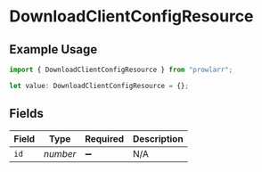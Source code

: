 # DownloadClientConfigResource

## Example Usage

```typescript
import { DownloadClientConfigResource } from "prowlarr";

let value: DownloadClientConfigResource = {};
```

## Fields

| Field              | Type               | Required           | Description        |
| ------------------ | ------------------ | ------------------ | ------------------ |
| `id`               | *number*           | :heavy_minus_sign: | N/A                |